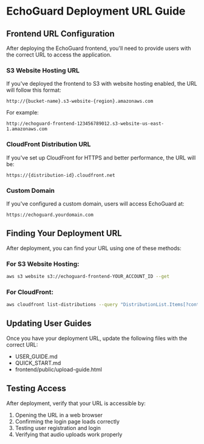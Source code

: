 # EchoGuard Deployment URL Guide

## Frontend URL Configuration

After deploying the EchoGuard frontend, you'll need to provide users with the correct URL to access the application.

### S3 Website Hosting URL

If you've deployed the frontend to S3 with website hosting enabled, the URL will follow this format:
```
http://{bucket-name}.s3-website-{region}.amazonaws.com
```

For example:
```
http://echoguard-frontend-123456789012.s3-website-us-east-1.amazonaws.com
```

### CloudFront Distribution URL

If you've set up CloudFront for HTTPS and better performance, the URL will be:
```
https://{distribution-id}.cloudfront.net
```

### Custom Domain

If you've configured a custom domain, users will access EchoGuard at:
```
https://echoguard.yourdomain.com
```

## Finding Your Deployment URL

After deployment, you can find your URL using one of these methods:

### For S3 Website Hosting:
```bash
aws s3 website s3://echoguard-frontend-YOUR_ACCOUNT_ID --get
```

### For CloudFront:
```bash
aws cloudfront list-distributions --query "DistributionList.Items[?contains(Origins.Items[0].DomainName, 'echoguard')].DomainName" --output text
```

## Updating User Guides

Once you have your deployment URL, update the following files with the correct URL:
- USER_GUIDE.md
- QUICK_START.md
- frontend/public/upload-guide.html

## Testing Access

After deployment, verify that your URL is accessible by:
1. Opening the URL in a web browser
2. Confirming the login page loads correctly
3. Testing user registration and login
4. Verifying that audio uploads work properly